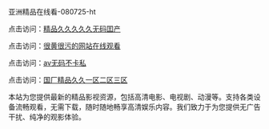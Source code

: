 亚洲精品在线看-080725-ht

点击访问：<a href="https://fdhf-454.pages.dev/">精品久久久久久无码囯产</a>

点击访问：<a href="https://heiliaowzu4ur.pages.dev">很黄很污的网站在线观看</a>

点击访问：<a href="https://heiliaozj3tjd.pages.dev">aⅴ无码不卡私</a>

点击访问：<a href="https://heiliaoe8ajia.pages.dev">国厂精品久久一区二区三区</a>

本站为您提供最新的精品影视资源，包括高清电影、电视剧、动漫等。支持各类设备流畅观看，无需下载，随时随地畅享高清娱乐内容。我们致力于为您提供无广告干扰、纯净的观影体验。

<span style="display:none;">[Canonical link](）</span>
